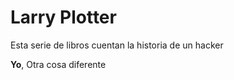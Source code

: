 # Larry Plotter

Esta serie de libros cuentan la historia de un hacker

**Yo**, Otra cosa diferente

